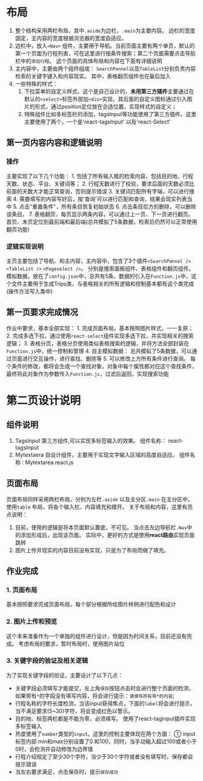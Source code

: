 # 布局
1. 整个结构采用两栏布局，其中`.aside`为边栏，`.main`为主要内容。 边栏的宽度固定，主内容的宽度根据浏览器的宽度自适应。
2. 边栏中，放入`<Nav>` 组件，主要用于导航。当前页面主要有两个单页，默认的第一个页面为行程列表，可在这里进行按条件搜索；第二个页面需要点击导航栏中的`添加行程`。 这个页面的具体布局和内容在下面有详细说明
3. 主内容中，主要由两个组件组成： `SearchPannel`以及`TableList`分别负责内容检索的关键字键入和内容现实。 其中，表格翻页组件也在最后加入
4. 一些特殊的样式： 
    1. 下拉菜单的自定义样式，这个是自己设计的，**未用第三方插件**主要通过在默认的`<select>`标签外部加`<div>`实现，其后面的自定义图标通过引入图片的形式，通过position定位放在合适位置，实现样式的自定义；
    2. 特殊组件比如多标签栏的添加，tagsInput等功能使用了第三方插件。这里主要使用了两个，一个是'react-tagsInput' 以及'react-Select'
## 第一页内容内容和逻辑说明
### 操作
主要实现了以下几个功能：
    1. 包括了所有输入框的检索内容，包括目的地、行程天数、状态、平台、关键词等；
    2. 行程天数进行了校验，要求后面的天数必须比前面的天数大才能正常查询，否则提示错误
    3. 关键词匹配所有字端，可以进行搜索
    4. 需要填写的内容写好后，按'查询'可以进行匹配和查询，结果会现实列表当中
    5. 点击"重置条件"，所有条目恢复初始状态
    6. 点击条目后方的删除，可以删除该条目。
    7. 表格翻页，每页显示两条内容，可以通过上一页、下一页进行翻页。 首页、末页定位到最前端和最后端(总共模拟了5条数据，检索后仍然可以正常使用翻页功能)

### 逻辑实现说明
主页主要包括了导航、和主内容，主内容中，包含了3个插件`<SearchPannel />` `<TableList />` `<Pageselect />`。 分别是搜索面板组件、表格组件和翻页组件。
模拟数据，放在了`config.json`中，总共有5条，数据的引入在`Function.js`中，这个文件主要用于生成Trips类，与表格相关的所有逻辑和控制基本都有这个类完成(操作方法写入类中)

## 第一页要求完成情况
作业中要求，基本全部实现：
    1. 完成页面布局，基本按照图片样式，一一复原；
    2. 完成多选下拉，通过使用`react-select`组件实现多选下拉，并实现相关的搜索逻辑；
    3. 表格分页，表格分页使用类似表格搜索的逻辑，并将方法全部封装在`Function.js`中，统一控制和管理
    4. 自主模拟数据： 总共模拟了5条数据，可以通过页面进行交互操作，进行查找、删除等
    5. 可以修改上方所有条件进行查询。 每个条件的修改，都将会生成一个查找对象，对象中每个属性都对应这个查找条件，最终将此对象作为参数传入`Function.js`，过滤后返回，实现搜索功能

# 第二页设计说明

## 组件说明
1. TagsInput 第三方组件,可以实现多标签输入的效果。 组件名称： react-tagsInput
2. Mytextaera 自设计组件，主要用于实现文字输入区域的高度自适应。 组件名称 : Mytextarea.react.js

## 页面布局
页面布局同样采用两栏布局，分别为左栏`.aside` 以及主分区`.main` 在主分区中，使用`table` 布局，将各个输入栏、内容填充和撑开。
关于布局和内容，这里有亮点说明：
1. 目前，使用的逻辑是将本页面默认置底，不可见。 当点击左边导航栏`.Nav`中的添加形成后，出现该页面。 实际中，更好的方式是使用**react路由**实现页面跳转
2. 图片上传并现实的内容目前没有实现，只是为了布局而做了填充。

## 作业完成
### 1. 页面布局
基本按照要求完成页面布局，每个部分根据所给图片样例进行配色和设计
### 2. 图片上传和预览
这个本来准备作为一个单独的组件进行设计，但是因为时间关系，目前还没有完成。 考虑布局的要求，暂时布局时，使用图片站位
### 3. 关键字段的验证及相关逻辑
为了实现关键字段的验证，主要设计了以下几点：
 - 关键字段必须填写才能提交，左上角`保存`按钮点击时会进行整个页面的检测，如果带有`*`的字段没有填写内容，将会进行提示：`请填写所有带*的内容`;
 - 行程名称的字符长度检测，当该input获得焦点，下面的`label`将会进行提示，当不满足要求(5~30)字符，将会变成红色以警示。
 - 目的地、标签两栏都是不能为零，必须填写。 使用了react-taginput插件实现多标签输入
 - 热度使用了`number`类型的`input`。这里的控制主要体现在两个方面： ① input标签内部 min和max分别设置了0 和100，同时，当手动输入超过100或者小于0时，会检测并自动修改为边界值
 - 行程介绍规定了至少30个字符，当少于30个字符或者没有填写时，保存都会提示错误
 - 当左右要求满足，点击保存时，提示`保存成功`


